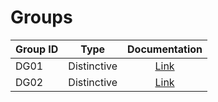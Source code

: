 # Groups

Group ID | Type        |  Documentation
---------|-------------|:--------------:
DG01     | Distinctive | [Link](DG01.md)
DG02     | Distinctive | [Link](DG02.md)
